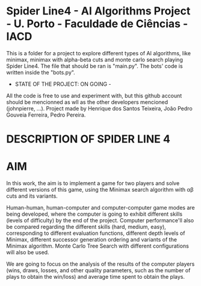 # Spider Line4 - AI Algorithms Project - U. Porto - Faculdade de Ciências - IACD

This is a folder for a project to explore different types of AI algorithms, like minimax,
minimax with alpha-beta cuts and monte carlo search playing Spider Line4.
The file that should be ran is "main.py". The bots' code is written inside the "bots.py".

- STATE OF THE PROJECT: ON GOING -

All the code is free to use and experiment with, but this github account should be mencionned
as wll as the other developers mencioned (johnpierre, ...).
Project made by Henrique dos Santos Teixeira, João Pedro Gouveia Ferreira, Pedro Pereira.

# DESCRIPTION OF SPIDER LINE 4 #

# AIM #

In this work, the aim is to implement a game for two players and solve different versions of this game,
using the Minimax search algorithm with αβ cuts and its variants.

Human-human, human-computer and computer-computer game modes are being developed, where the
computer is going to exhibit different skills (levels of difficulty) by the end of the project.
Computer performance'll also be compared regarding the different skills (hard, medium, easy),
corresponding to different evaluation functions, different depth levels of Minimax,
different successor generation ordering and variants of the Minimax algorithm.
Monte Carlo Tree Search with different configurations will also be used.

We are going to focus on the analysis of the results of the computer players (wins, draws, losses, and other quality
parameters, such as the number of plays to obtain the win/loss) and average time spent to obtain the plays.
